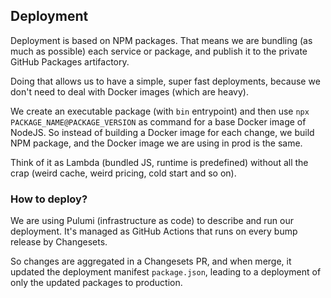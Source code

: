 ## Deployment

Deployment is based on NPM packages. That means we are bundling (as much as possible) each service or package, and publish it to the private GitHub Packages artifactory.

Doing that allows us to have a simple, super fast deployments, because we don't need to deal with Docker images (which are heavy).

We create an executable package (with `bin` entrypoint) and then use `npx PACKAGE_NAME@PACKAGE_VERSION` as command for a base Docker image of NodeJS. So instead of building a Docker image for each change, we build NPM package, and the Docker image we are using in prod is the same.

Think of it as Lambda (bundled JS, runtime is predefined) without all the crap (weird cache, weird pricing, cold start and so on).

### How to deploy?

We are using Pulumi (infrastructure as code) to describe and run our deployment. It's managed as GitHub Actions that runs on every bump release by Changesets.

So changes are aggregated in a Changesets PR, and when merge, it updated the deployment manifest `package.json`, leading to a deployment of only the updated packages to production.
